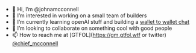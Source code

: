 - 👋 Hi, I’m @johnamcconnell
- 👀 I’m interested in working on a small team of builders
- 🌱 I’m currently learning openAI stuff and building a [wallet to wallet chat](https://homingpigeon.io)
- 💞️ I’m looking to collaborate on something cool with good people
- 📫 How to reach me at [GTFOL](https://gm.gtfol.wtf or twitter) [@chief_mcconnell](https://twitter.com/Chief_McConnell)

<!---
johnamcconnell/johnamcconnell is a ✨ special ✨ repository because its `README.md` (this file) appears on your GitHub profile.
You can click the Preview link to take a look at your changes.
--->
